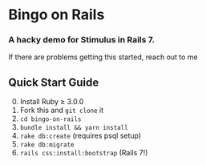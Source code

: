 # Bingo on Rails
### A hacky demo for Stimulus in Rails 7.
If there are problems getting this started, reach out to me
## Quick Start Guide

0. Install Ruby ≥ 3.0.0
1. Fork this and `git clone` it
2. `cd bingo-on-rails`
3. `bundle install && yarn install`
4. `rake db:create` (requires psql setup)
5. `rake db:migrate`
6. `rails css:install:bootstrap` (Rails 7!)